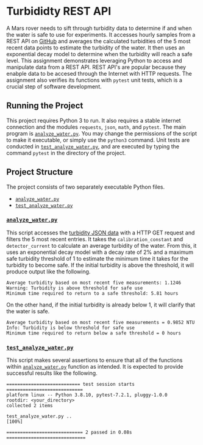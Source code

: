 # Turbididty REST API

A Mars rover needs to sift through turbidity data to determine if and when the water is safe to use for experiments. It accesses hourly samples from a REST API on [GitHub](https://raw.githubusercontent.com/wjallen/turbidity/main/turbidity_data.json) and averages the calculated turbidities of the 5 most recent data points to estimate the turbidity of the water. It then uses an exponential decay model to determine when the turbidity will reach a safe level. This assignment demonstrates leveraging Python to access and manipulate data from a REST API. REST API's are popular because they enabple data to be accesed through the Internet with HTTP requests. The assignment also verifies its functions with `pytest` unit tests, which is a crucial step of software development.

## Running the Project

This project requires Python 3 to run. It also requires a stable internet connection and the modules `requests`, `json`, `math`, and `pytest`. The main program is [`analyze_water.py`](analyze_water.py). You may change the permissions of the script to make it executable, or simply use the `python3` command. Unit tests are conducted in [`test_analyze_water.py`](test_analyze_water.py), and are executed by typing the command `pytest` in the directory of the project.

## Project Structure

The project consists of two separately executable Python files.

- [`analyze_water.py`](analyze_water.py)
- [`test_analyze_water.py`](test_analyze_water.py)

### [`analyze_water.py`](analyze_water.py)

This script accesses the [turbidity JSON data](https://raw.githubusercontent.com/wjallen/turbidity/main/turbidity_data.json) with a HTTP GET request and filters the 5 most recent entries. It takes the `calibration_constant` and `detector_current` to calculate an average turbidity of the water. From this, it uses an exponential decay model with a decay rate of 2% and a maximum safe turbidity threshold of 1 to estimate the minimum time it takes for the turbidity to become safe. If the initial turbidity is above the threshold, it will produce output like the following.

```
Average turbidity based on most recent five measurements: 1.1246
Warning: Turbidity is above threshold for safe use
Minimum time required to return to a safe threshold: 5.81 hours
```

On the other hand, if the initial turbidity is already below 1, it will clarify that the water is safe.

```
Average turbidity based on most recent five measurements = 0.9852 NTU
Info: Turbidity is below threshold for safe use
Minimum time required to return below a safe threshold = 0 hours
```

### [`test_analyze_water.py`](test_analyze_water.py)

This script makes several assertions to ensure that all of the functions within [`analyze_water.py`](analyze_water.py) function as intended. It is expected to provide successful results like the following.

```
=========================== test session starts ============================
platform linux -- Python 3.8.10, pytest-7.2.1, pluggy-1.0.0
rootdir: <your_directory>
collected 2 items

test_analyze_water.py ..                                             [100%]

============================ 2 passed in 0.08s =============================
```
